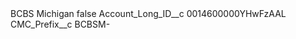 <?xml version="1.0" encoding="UTF-8"?>
<CustomMetadata xmlns="http://soap.sforce.com/2006/04/metadata" xmlns:xsi="http://www.w3.org/2001/XMLSchema-instance" xmlns:xsd="http://www.w3.org/2001/XMLSchema">
    <label>BCBS Michigan</label>
    <protected>false</protected>
    <values>
        <field>Account_Long_ID__c</field>
        <value xsi:type="xsd:string">0014600000YHwFzAAL</value>
    </values>
    <values>
        <field>CMC_Prefix__c</field>
        <value xsi:type="xsd:string">BCBSM-</value>
    </values>
</CustomMetadata>
